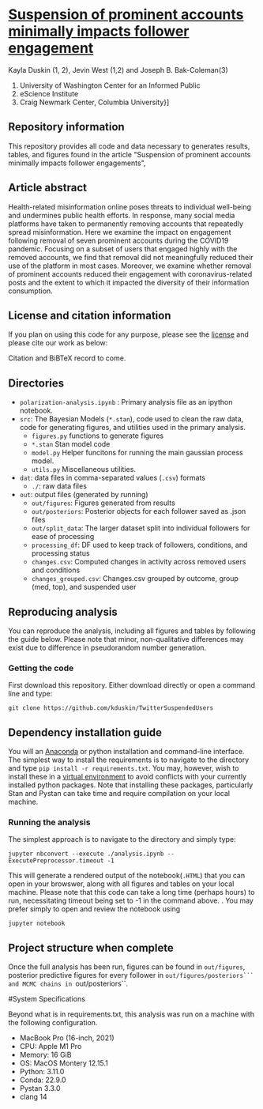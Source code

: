 # [Suspension of prominent accounts minimally impacts follower engagement](https://github.com/kduskin/TwitterSuspendedUsers)
Kayla Duskin (1, 2), Jevin West (1,2) and Joseph B. Bak-Coleman(3)

1. University of Washington Center for an Informed Public
2. eScience Institute
3. Craig Newmark Center, Columbia University}]


## Repository information
This repository provides all code and data necessary to generates results, tables, and figures found in the article "Suspension of prominent accounts minimally impacts follower engagements", 

## Article abstract
Health-related misinformation online poses threats to individual well-being and undermines public health efforts. In response, many social media platforms have taken to permanently removing accounts that repeatedly spread misinformation. Here we examine the impact on engagement following removal of seven prominent accounts during the COVID19 pandemic. Focusing on a subset of users that engaged highly with the removed accounts, we find that removal did not meaningfully reduced their use of the platform in most cases. Moreover, we examine whether removal of prominent accounts reduced their engagement with coronavirus-related posts and the extent to which it impacted the diversity of their information consumption.  


## License and citation information
If you plan on using this code for any purpose, please see the [license](LICENSE.txt)  and please cite our work as below:

Citation and BiBTeX record to come.
## Directories
- ``polarization-analysis.ipynb`` : Primary analysis file as an ipython notebook.
- ``src``: The Bayesian Models (``*.stan``), code used to clean the raw data, code for generating figures, and utilities used in the primary analysis.  
    - ``figures.py`` functions to generate figures
    - ``*.stan`` Stan model code
    - ``model.py`` Helper funcitons for running the main gaussian process model.
    - ``utils.py`` Miscellaneous utilities.
- ``dat``: data files in comma-separated values (``.csv``) formats
    - ``./``: raw data files
- ``out``: output files (generated by running)
    - ``out/figures``: Figures generated from results
    - ``out/posteriors``: Posterior objects for each follower saved as .json files 
    - ``out/split_data``: The larger dataset split into individual followers for ease of processing
    - ``processing_df``: DF used to keep track of followers, conditions, and processing status 
    - ``changes.csv``: Computed changes in activity across removed users and conditions
    - ``changes_grouped.csv``: Changes.csv grouped by outcome, group (med, top), and suspended user

## Reproducing analysis

You can reproduce the analysis, including all figures and tables by following the guide below. Please note that minor, non-qualitative differences may exist due to difference in pseudorandom number generation.

### Getting the code
First download this repository. Either download directly or open a command line and type:

    git clone https://github.com/kduskin/TwitterSuspendedUsers

## Dependency installation guide
You will an [Anaconda](https://docs.anaconda.com/anaconda/install/index.html) or python installation and command-line interface. The simplest way to install the requirements is to navigate to the directory and type ``pip install -r requirements.txt``. You may, however, wish to install these in a [virtual environment](https://conda.io/projects/conda/en/latest/user-guide/tasks/manage-environments.html) to avoid conflicts with your currently installed python packages. Note that installing these packages, particularly Stan and Pystan can take time and require compilation on your local machine.

### Running the analysis

The simplest approach is to navigate to the directory and simply type:

    jupyter nbconvert --execute ./analysis.ipynb --ExecutePreprocessor.timeout -1
This will generate a rendered output of the notebook(``.HTML``) that you can open in your browswer, along with all figures and tables on your local machine. Please note that this code can take a long time (perhaps hours) to run, necessitating  timeout being set to -1 in the command above.  . You may prefer simply to open and review the notebook using

    jupyter notebook


## Project structure when complete

Once the full analysis has been run, figures can be found in ``out/figures``, posterior predictive figures for every follower in ``out/figures/posteriors``` and MCMC chains in ``out/posteriors``.

#System Specifications

Beyond what is in requirements.txt, this analysis was run on a machine with the following configuration.

- MacBook Pro (16-inch, 2021)
- CPU: Apple M1 Pro
- Memory: 16 GiB
- OS: MacOS Montery 12.15.1
- Python: 3.11.0
- Conda: 22.9.0
- Pystan 3.3.0
- clang 14
